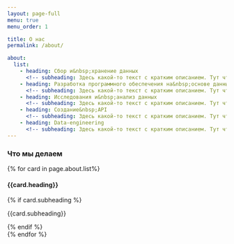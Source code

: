 ```yaml
---
layout: page-full
menu: true
menu_order: 1

title: О нас
permalink: /about/

about:
  list:
    - heading: Сбор и&nbsp;хранение данных
      <!-- subheading: Здесь какой-то текст с кратким описанием. Тут что-то про компанию, здесь ещё что-то, там про данные, здесь про третье, здесь про десятое, и так далее. Ну вы поняли. -->
    - heading: Разработка программного обеспечения на&nbsp;основе данных
      <!-- subheading: Здесь какой-то текст с кратким описанием. Тут что-то про компанию, здесь ещё что-то, там про данные, здесь про третье, здесь про десятое, и так далее. Ну вы поняли. -->
    - heading: Исследования и&nbsp;анализ данных
      <!-- subheading: Здесь какой-то текст с кратким описанием. Тут что-то про компанию, здесь ещё что-то, там про данные, здесь про третье, здесь про десятое, и так далее. Ну вы поняли. -->
    - heading: Создание&nbsp;API
      <!-- subheading: Здесь какой-то текст с кратким описанием. Тут что-то про компанию, здесь ещё что-то, там про данные, здесь про третье, здесь про десятое, и так далее. Ну вы поняли. -->
    - heading: Data-engineering
      <!-- subheading: Здесь какой-то текст с кратким описанием. Тут что-то про компанию, здесь ещё что-то, там про данные, здесь про третье, здесь про десятое, и так далее. Ну вы поняли. -->
---
```


<div class="row justify-content-center">

  <div class="col-8 mb-4">
    <h3>Что мы делаем</h3>
  </div>
  <div class="col-12 pb-4">
    <div class="row">
      {% for card in page.about.list%}
      <div class="col-12 col-sm-6 col-lg-4 pb-4">
        <div class="card h-100 bg-blue">
          <div class="card-body">
            <h4>{{card.heading}}</h4>
            {% if card.subheading %}<p class="mb-0">{{card.subheading}}</p>{% endif %}
          </div>
        </div>
      </div>
      {% endfor %}
    </div>
  </div>


<!--   <div class="col-8 mb-4">
    <p>Здесь какой-то текст с кратким описанием. Тут что-то про компанию, здесь ещё что-то, там про данные, здесь про третье, здесь про десятое, и так далее. Ну вы поняли.</p>
  </div>


  <div class="col-12 mb-4">
    <div class="card-deck text-dark">
      <div class="card p-3">
        <div class="card-body">
          <h3>Разработка ПО</h3>
          <p class="mb-0">Здесь какой-то текст с кратким описанием. Тут что-то про компанию, здесь ещё что-то, там про данные, здесь про третье, здесь про десятое, и так далее. Ну вы поняли.</p>
        </div>
      </div>
      <div class="card p-3">
        <div class="card-body">
          <h3>Разработка ПО</h3>
          <p class="mb-0">Здесь какой-то текст с кратким описанием. Тут что-то про компанию, здесь ещё что-то, там про данные, здесь про третье, здесь про десятое, и так далее. Ну вы поняли.</p>
        </div>
      </div>
      <div class="card p-3">
        <div class="card-body">
          <h3>Разработка ПО</h3>
          <p class="mb-0">Здесь какой-то текст с кратким описанием. Тут что-то про компанию, здесь ещё что-то, там про данные, здесь про третье, здесь про десятое, и так далее. Ну вы поняли.</p>
        </div>
      </div>
    </div>
  </div>

  <div class="col-8 mb-4">
    <h4>Заголовок</h4>
    <p>Здесь какой-то текст с кратким описанием. Тут что-то про компанию, здесь ещё что-то, там про данные, здесь про третье, здесь про десятое, и так далее. Ну вы поняли.</p>
    <p>Здесь какой-то текст с кратким описанием. Тут что-то про компанию, здесь ещё что-то, там про данные, здесь про третье, здесь про десятое, и так далее. Ну вы поняли.</p>
    <h4>Заголовок</h4>
    <p>Здесь какой-то текст с кратким описанием. Тут что-то про компанию, здесь ещё что-то, там про данные, здесь про третье, здесь про десятое, и так далее. Ну вы поняли.</p>
    <p>Здесь какой-то текст с кратким описанием. Тут что-то про компанию, здесь ещё что-то, там про данные, здесь про третье, здесь про десятое, и так далее. Ну вы поняли.</p>
  </div> -->


</div>
